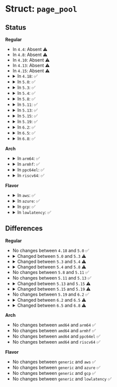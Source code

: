 # Struct: <code>page_pool</code>

## Status
<b>Regular</b>
<ul>
<li>
In <code>4.4</code>: Absent ⚠️
</li>
<li>
In <code>4.8</code>: Absent ⚠️
</li>
<li>
In <code>4.10</code>: Absent ⚠️
</li>
<li>
In <code>4.13</code>: Absent ⚠️
</li>
<li>
In <code>4.15</code>: Absent ⚠️
</li>
<li>
<details>
<summary>In <code>4.18</code>: ✅</summary>

```c
struct page_pool {
    struct callback_head rcu;
    struct page_pool_params p;
    struct pp_alloc_cache alloc;
    struct ptr_ring ring;
};
```
</details>
</li>
<li>
<details>
<summary>In <code>5.0</code>: ✅</summary>

```c
struct page_pool {
    struct callback_head rcu;
    struct page_pool_params p;
    struct pp_alloc_cache alloc;
    struct ptr_ring ring;
};
```
</details>
</li>
<li>
<details>
<summary>In <code>5.3</code>: ✅</summary>

```c
struct page_pool {
    struct page_pool_params p;
    u32 pages_state_hold_cnt;
    struct pp_alloc_cache alloc;
    struct ptr_ring ring;
    atomic_t pages_state_release_cnt;
    refcount_t user_cnt;
};
```
</details>
</li>
<li>
<details>
<summary>In <code>5.4</code>: ✅</summary>

```c
struct page_pool {
    struct page_pool_params p;
    struct delayed_work release_dw;
    void (*disconnect)(void *);
    long unsigned int defer_start;
    long unsigned int defer_warn;
    u32 pages_state_hold_cnt;
    struct pp_alloc_cache alloc;
    struct ptr_ring ring;
    atomic_t pages_state_release_cnt;
    refcount_t user_cnt;
};
```
</details>
</li>
<li>
<details>
<summary>In <code>5.8</code>: ✅</summary>

```c
struct page_pool {
    struct page_pool_params p;
    struct delayed_work release_dw;
    void (*disconnect)(void *);
    long unsigned int defer_start;
    long unsigned int defer_warn;
    u32 pages_state_hold_cnt;
    struct pp_alloc_cache alloc;
    struct ptr_ring ring;
    atomic_t pages_state_release_cnt;
    refcount_t user_cnt;
    u64 destroy_cnt;
};
```
</details>
</li>
<li>
<details>
<summary>In <code>5.11</code>: ✅</summary>

```c
struct page_pool {
    struct page_pool_params p;
    struct delayed_work release_dw;
    void (*disconnect)(void *);
    long unsigned int defer_start;
    long unsigned int defer_warn;
    u32 pages_state_hold_cnt;
    struct pp_alloc_cache alloc;
    struct ptr_ring ring;
    atomic_t pages_state_release_cnt;
    refcount_t user_cnt;
    u64 destroy_cnt;
};
```
</details>
</li>
<li>
<details>
<summary>In <code>5.13</code>: ✅</summary>

```c
struct page_pool {
    struct page_pool_params p;
    struct delayed_work release_dw;
    void (*disconnect)(void *);
    long unsigned int defer_start;
    long unsigned int defer_warn;
    u32 pages_state_hold_cnt;
    struct pp_alloc_cache alloc;
    struct ptr_ring ring;
    atomic_t pages_state_release_cnt;
    refcount_t user_cnt;
    u64 destroy_cnt;
};
```
</details>
</li>
<li>
<details>
<summary>In <code>5.15</code>: ✅</summary>

```c
struct page_pool {
    struct page_pool_params p;
    struct delayed_work release_dw;
    void (*disconnect)(void *);
    long unsigned int defer_start;
    long unsigned int defer_warn;
    u32 pages_state_hold_cnt;
    unsigned int frag_offset;
    struct page *frag_page;
    long int frag_users;
    struct pp_alloc_cache alloc;
    struct ptr_ring ring;
    atomic_t pages_state_release_cnt;
    refcount_t user_cnt;
    u64 destroy_cnt;
};
```
</details>
</li>
<li>
<details>
<summary>In <code>5.19</code>: ✅</summary>

```c
struct page_pool {
    struct page_pool_params p;
    struct delayed_work release_dw;
    void (*disconnect)(void *);
    long unsigned int defer_start;
    long unsigned int defer_warn;
    u32 pages_state_hold_cnt;
    unsigned int frag_offset;
    struct page *frag_page;
    long int frag_users;
    u32 xdp_mem_id;
    struct pp_alloc_cache alloc;
    struct ptr_ring ring;
    atomic_t pages_state_release_cnt;
    refcount_t user_cnt;
    u64 destroy_cnt;
};
```
</details>
</li>
<li>
<details>
<summary>In <code>6.2</code>: ✅</summary>

```c
struct page_pool {
    struct page_pool_params p;
    struct delayed_work release_dw;
    void (*disconnect)(void *);
    long unsigned int defer_start;
    long unsigned int defer_warn;
    u32 pages_state_hold_cnt;
    unsigned int frag_offset;
    struct page *frag_page;
    long int frag_users;
    u32 xdp_mem_id;
    struct pp_alloc_cache alloc;
    struct ptr_ring ring;
    atomic_t pages_state_release_cnt;
    refcount_t user_cnt;
    u64 destroy_cnt;
};
```
</details>
</li>
<li>
<details>
<summary>In <code>6.5</code>: ✅</summary>

```c
struct page_pool {
    struct page_pool_params p;
    struct delayed_work release_dw;
    void (*disconnect)(void *);
    long unsigned int defer_start;
    long unsigned int defer_warn;
    u32 pages_state_hold_cnt;
    unsigned int frag_offset;
    struct page *frag_page;
    long int frag_users;
    struct page_pool_alloc_stats alloc_stats;
    u32 xdp_mem_id;
    struct pp_alloc_cache alloc;
    struct ptr_ring ring;
    struct page_pool_recycle_stats *recycle_stats;
    atomic_t pages_state_release_cnt;
    refcount_t user_cnt;
    u64 destroy_cnt;
};
```
</details>
</li>
<li>
<details>
<summary>In <code>6.8</code>: ✅</summary>

```c
struct page_pool {
    struct page_pool_params_fast p;
    bool has_init_callback;
    long int frag_users;
    struct page *frag_page;
    unsigned int frag_offset;
    u32 pages_state_hold_cnt;
    struct delayed_work release_dw;
    void (*disconnect)(void *);
    long unsigned int defer_start;
    long unsigned int defer_warn;
    struct page_pool_alloc_stats alloc_stats;
    u32 xdp_mem_id;
    struct pp_alloc_cache alloc;
    struct ptr_ring ring;
    struct page_pool_recycle_stats *recycle_stats;
    atomic_t pages_state_release_cnt;
    refcount_t user_cnt;
    u64 destroy_cnt;
    struct page_pool_params_slow slow;
    struct (anon) user;
};
```
</details>
</li>
</ul>
<b>Arch</b>
<ul>
<li>
<details>
<summary>In <code>arm64</code>: ✅</summary>

```c
struct page_pool {
    struct page_pool_params p;
    struct delayed_work release_dw;
    void (*disconnect)(void *);
    long unsigned int defer_start;
    long unsigned int defer_warn;
    u32 pages_state_hold_cnt;
    struct pp_alloc_cache alloc;
    struct ptr_ring ring;
    atomic_t pages_state_release_cnt;
    refcount_t user_cnt;
};
```
</details>
</li>
<li>
<details>
<summary>In <code>armhf</code>: ✅</summary>

```c
struct page_pool {
    struct page_pool_params p;
    struct delayed_work release_dw;
    void (*disconnect)(void *);
    long unsigned int defer_start;
    long unsigned int defer_warn;
    u32 pages_state_hold_cnt;
    struct pp_alloc_cache alloc;
    struct ptr_ring ring;
    atomic_t pages_state_release_cnt;
    refcount_t user_cnt;
};
```
</details>
</li>
<li>
<details>
<summary>In <code>ppc64el</code>: ✅</summary>

```c
struct page_pool {
    struct page_pool_params p;
    struct delayed_work release_dw;
    void (*disconnect)(void *);
    long unsigned int defer_start;
    long unsigned int defer_warn;
    u32 pages_state_hold_cnt;
    struct pp_alloc_cache alloc;
    struct ptr_ring ring;
    atomic_t pages_state_release_cnt;
    refcount_t user_cnt;
};
```
</details>
</li>
<li>
<details>
<summary>In <code>riscv64</code>: ✅</summary>

```c
struct page_pool {
    struct page_pool_params p;
    struct delayed_work release_dw;
    void (*disconnect)(void *);
    long unsigned int defer_start;
    long unsigned int defer_warn;
    u32 pages_state_hold_cnt;
    struct pp_alloc_cache alloc;
    struct ptr_ring ring;
    atomic_t pages_state_release_cnt;
    refcount_t user_cnt;
};
```
</details>
</li>
</ul>
<b>Flavor</b>
<ul>
<li>
<details>
<summary>In <code>aws</code>: ✅</summary>

```c
struct page_pool {
    struct page_pool_params p;
    struct delayed_work release_dw;
    void (*disconnect)(void *);
    long unsigned int defer_start;
    long unsigned int defer_warn;
    u32 pages_state_hold_cnt;
    struct pp_alloc_cache alloc;
    struct ptr_ring ring;
    atomic_t pages_state_release_cnt;
    refcount_t user_cnt;
};
```
</details>
</li>
<li>
<details>
<summary>In <code>azure</code>: ✅</summary>

```c
struct page_pool {
    struct page_pool_params p;
    struct delayed_work release_dw;
    void (*disconnect)(void *);
    long unsigned int defer_start;
    long unsigned int defer_warn;
    u32 pages_state_hold_cnt;
    struct pp_alloc_cache alloc;
    struct ptr_ring ring;
    atomic_t pages_state_release_cnt;
    refcount_t user_cnt;
};
```
</details>
</li>
<li>
<details>
<summary>In <code>gcp</code>: ✅</summary>

```c
struct page_pool {
    struct page_pool_params p;
    struct delayed_work release_dw;
    void (*disconnect)(void *);
    long unsigned int defer_start;
    long unsigned int defer_warn;
    u32 pages_state_hold_cnt;
    struct pp_alloc_cache alloc;
    struct ptr_ring ring;
    atomic_t pages_state_release_cnt;
    refcount_t user_cnt;
};
```
</details>
</li>
<li>
<details>
<summary>In <code>lowlatency</code>: ✅</summary>

```c
struct page_pool {
    struct page_pool_params p;
    struct delayed_work release_dw;
    void (*disconnect)(void *);
    long unsigned int defer_start;
    long unsigned int defer_warn;
    u32 pages_state_hold_cnt;
    struct pp_alloc_cache alloc;
    struct ptr_ring ring;
    atomic_t pages_state_release_cnt;
    refcount_t user_cnt;
};
```
</details>
</li>
</ul>

## Differences
<b>Regular</b>
<ul>
<li>
No changes between <code>4.18</code> and <code>5.0</code> ✅
</li>
<li>
<details>
<summary>Changed between <code>5.0</code> and <code>5.3</code> ⚠️</summary>
<ul>
<li>
<b>Field added. </b>
<code>u32 pages_state_hold_cnt</code>
</li>
<li>
<b>Field added. </b>
<code>atomic_t pages_state_release_cnt</code>
</li>
<li>
<b>Field added. </b>
<code>refcount_t user_cnt</code>
</li>
<li>
<b>Field removed. </b>
<code>struct callback_head rcu</code>
</li>
</ul>
</details>
</li>
<li>
<details>
<summary>Changed between <code>5.3</code> and <code>5.4</code> ⚠️</summary>
<ul>
<li>
<b>Field added. </b>
<code>struct delayed_work release_dw</code>
</li>
<li>
<b>Field added. </b>
<code>void (*disconnect)(void *)</code>
</li>
<li>
<b>Field added. </b>
<code>long unsigned int defer_start</code>
</li>
<li>
<b>Field added. </b>
<code>long unsigned int defer_warn</code>
</li>
</ul>
</details>
</li>
<li>
<details>
<summary>Changed between <code>5.4</code> and <code>5.8</code> ⚠️</summary>
<ul>
<li>
<b>Field added. </b>
<code>u64 destroy_cnt</code>
</li>
</ul>
</details>
</li>
<li>
No changes between <code>5.8</code> and <code>5.11</code> ✅
</li>
<li>
No changes between <code>5.11</code> and <code>5.13</code> ✅
</li>
<li>
<details>
<summary>Changed between <code>5.13</code> and <code>5.15</code> ⚠️</summary>
<ul>
<li>
<b>Field added. </b>
<code>unsigned int frag_offset</code>
</li>
<li>
<b>Field added. </b>
<code>struct page *frag_page</code>
</li>
<li>
<b>Field added. </b>
<code>long int frag_users</code>
</li>
</ul>
</details>
</li>
<li>
<details>
<summary>Changed between <code>5.15</code> and <code>5.19</code> ⚠️</summary>
<ul>
<li>
<b>Field added. </b>
<code>u32 xdp_mem_id</code>
</li>
</ul>
</details>
</li>
<li>
No changes between <code>5.19</code> and <code>6.2</code> ✅
</li>
<li>
<details>
<summary>Changed between <code>6.2</code> and <code>6.5</code> ⚠️</summary>
<ul>
<li>
<b>Field added. </b>
<code>struct page_pool_alloc_stats alloc_stats</code>
</li>
<li>
<b>Field added. </b>
<code>struct page_pool_recycle_stats *recycle_stats</code>
</li>
</ul>
</details>
</li>
<li>
<details>
<summary>Changed between <code>6.5</code> and <code>6.8</code> ⚠️</summary>
<ul>
<li>
<b>Field added. </b>
<code>bool has_init_callback</code>
</li>
<li>
<b>Field added. </b>
<code>struct page_pool_params_slow slow</code>
</li>
<li>
<b>Field added. </b>
<code>struct (anon) user</code>
</li>
<li>
<b>Field type changed. </b>
<code>struct page_pool_params p</code> ➡️ <code>struct page_pool_params_fast p</code>
</li>
</ul>
</details>
</li>
</ul>
<b>Arch</b>
<ul>
<li>
No changes between <code>amd64</code> and <code>arm64</code> ✅
</li>
<li>
No changes between <code>amd64</code> and <code>armhf</code> ✅
</li>
<li>
No changes between <code>amd64</code> and <code>ppc64el</code> ✅
</li>
<li>
No changes between <code>amd64</code> and <code>riscv64</code> ✅
</li>
</ul>
<b>Flavor</b>
<ul>
<li>
No changes between <code>generic</code> and <code>aws</code> ✅
</li>
<li>
No changes between <code>generic</code> and <code>azure</code> ✅
</li>
<li>
No changes between <code>generic</code> and <code>gcp</code> ✅
</li>
<li>
No changes between <code>generic</code> and <code>lowlatency</code> ✅
</li>
</ul>

